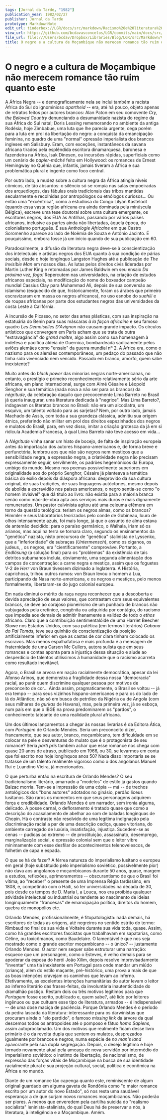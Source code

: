 ```yaml
---
tags: [Jornal da Tarde, "1982"]
publication_year: 1982/02/27
publisher: Jornal da Tarde
prototype: MarkdownNote
edit_url: tinderbox://LGR/docs/src/markdown/Racismo%20e%20literatura%20negra/Literatura%20Africana?view=outline+select=1658628315
view_url: https://github.com/bcdavasconcelos/LGR/commits/main/docs/src/markdown/racismo-e-literatura-negra/literatura-africana/o-negro-e-a-cultura-de-mo-ambique-n-o-merecem-roma.md
file_url: file:///Users/bcdav/Dropbox/Libraries/Blog/LGR/src/Markdown/Vol%201/Literatura%20Africana/O%20negro%20e%20a%20cultura%20de%20Moc%CC%A7ambique%20na%CC%83o%20merecem%20romance%20ta%CC%83o%20ruim%20quanto%20este.md
title: O negro e a cultura de Moçambique não merecem romance tão ruim quanto este
---
```


# O negro e a cultura de Moçambique não merecem romance tão ruim quanto este

A África Negra -- e demograficamente nela se inclui também a racista África do Sul do ignominioso *apartheid* -- era, até há pouco, objeto apenas de retratos feitos por autores brancos: Alan Paton em seu comovente *Cry, the Beloved Country* denunciando a desumanidade nazista do regime da sua África do Sul natal; Doris Lessing rememorando no ambiente da antiga Rodésia, hoje Zimbabue, uma luta que lhe parecia urgente, cega porém para a luta em prol da libertação do negro: a conquista da emancipação feminina, no quadro de uma "normal" opressão imperialista dos brancos ingleses em Salisbury. Eram, com exceções, instantâneos da savana africana tirados pela esplêndida escritora dinamarquesa, baronesa e fazendeira na África, Isak Dinesen, ou incursões rápidas, superficiais como um cenário de *papier-mâché* feito em Hollywood: os romances de Ernest Hemingway no Quênia que, infantis, jamais tiveram a África e sua problemática plural e ingente como foco central.

Por outro lado, a mudez sobre a cultura negra da África atingia níveis cômicos, de tão absurdos: o silêncio só se rompia nas salas empoeiradas dos arqueólogos, das fábulas orais tradicionais das tribos mantidas secularmente e recolhidas por antropólogos ou etnólogos curiosos\... Ou então uma "excêntrica", como a estudiosa do Congo Lilyan Kasteloot (quando essa vasta região africana era ainda dominada pela minúscula Bélgica), escreve uma tese doutoral sobre uma cultura emergente, os escritores negros, dos EUA às Antilhas, passando por vários países africanos, inclusive as partes ainda não libertadas, àquela época, do colonialismo português. É sua *Anthologie Africaine* em que Castro Soromenho aparece ao lado de Noêmia de Souza e Antônio Jacinto. É pouquíssimo, embora fosse já um início quando de sua publicação em 60.

Paradoxalmente, a difusão da literatura negra deve-se à conscientização dos intelectuais e artistas negros dos EUA quanto à sua condição de párias sociais, desde o hoje longínquo Langston Hughes até a publicação de *The Invisible Man* em nossos dias. As lutas pelos direitos civis lideradas por Martin Luther King e retomadas por James Baldwin em seu ensaio *Da próxima vez, fogo!* Repercutem nas universidades, na criação de estudos africanos especiais, na modificação do nome do boxeador campeão mundial Cassius Clay para Muhammad Ali, depois de sua conversão ao islamismo (esquecido de que, historicamente, foram os árabes que primeiro escravizaram em massa os negros africanos), no uso esnobe do *suahili* e de roupas africanas por parte dos estudantes negros das universidades da costa Leste à Califórnia.

A incursão de Picasso, no setor das artes plásticas, com sua inspiração na estatuária do Benin para suas máscaras *à la façon africaine* e seu famoso quadro *Les Demoiselles D'Avignon* não causam grande impacto. Os círculos artísticos que convergem em Paris acham que se trata de outra "extravagância" do *grand maître*, algo assim como sua homenagem à indefesa e pacífica aldeia de Guernica, bombardeada sadicamente pelos aviões alemães como "ensaio" da guerra mundial nº 2. A África era, como o nazismo para os alemães contemporâneos, um pedaço do passado que não tinha sido vivenciado nem vencido. Passado em branco, amorfo, quem sabe inexistente?

Muito antes do *black power* das minorias negras norte-americanas, no entanto, o prestígio e primeiro reconhecimento relativamente sério da arte africana, em plano internacional, surge com Aimé Césaire e Léopold Senghor e sua temática (nada nova a não ser para os brancos) da *négritude*, da celebração daquilo que precocemente Lima Barreto no Brasil já queria inaugurar, uma literatura dedicada à "negrice". Mas Lima Barreto?, indagavam os literatos brancos no Brasil: não era um alcoólatra, um esquivo, um talento voltado para as sarjetas? Nem, por outro lado, jamais Machado de Assis, com toda a sua grandeza clássica, admitiu sua origem étnica, preferindo não militar em prol dos direitos espezinhados dos negros e mulatos do Brasil, para, em vez disso, imitar a criação grotesca da já em si ridícula Academia Francesa, à qual Lima Barreto não teve acesso em vida\...

A *Négritude* vinha sanar um hiato de bocejo, de falta de inspiração europeia antes da importação dos autores hispano-americanos e, de forma breve e perfunctória, lembrou aos que não são negros nem mestiços que a sensibilidade negra, a expressão negra, a criatividade negra não precisam expressamente seguir, servilmente, os padrões hegemônicos da Europa, umbigo do mundo. Mesmo nos poemas possivelmente superiores em originalidade aos do próprio Senghor, Césaire já planteava a temática básica do exílio depois da diáspora africana: desprovido da sua cultura original, de suas tradições, de suas linguagens autóctones, mesmo depois de abolida a escravidão nos países americanos, o negro sentia-se como "o homem invisível" que dá título ao livro: não existia para a maioria branca senão como mão-de-obra apta aos serviços mais duros e mais dignamente remunerados. Um pastor calvinista agitou até uma celeuma efêmera em torno da questão teológica: teriam os negros almas, como os brancos? Himmler e seus laboratórios teorizados pelo conde de Gobineau, louro de olhos intensamente azuis, foi mais longe, já que o assunto de alma estava de antemão decidido: para o paraíso germânico, o Walhala, iriam só os arianos, mas aqui na terra se tornara claro, segundo os ensinamentos da "genética" nazista, nisto precursora de "genética" stalinista de Lyssenko, que a "inferioridade" de subraças (*Untermensch*), como os ciganos, os judeus, , os negros, era "cientificamente" comprováve. Portanto, a *Endlösung* (a solução final) para os "problemas" da existência de tais detritos subumanos incluía, obviamente, uma segunda alimentação dos campos de concentração: a carne negra e mestiça, assim que os foguetes V-2 de *Herr* von Braun tivessem dizimado a Inglaterra. A História, caprichosa, trilhou outros rumos: von Braun levou o homem à Lua, participando da Nasa norte-americana, e os negros e mestiços, pelo menos formalmente, libertaram-se do jugo colonial europeu.

Em nada diminui o mérito da raça negra reconhecer que a descoberta e devida apreciação de seus valores, que contrastam com seus equivalentes brancos, se deve ao corajoso pioneirismo de um punhado de brancos não subjugados pela cretinice, congênita ou adquirida por contágio, do racismo que impedia aos demais de admitir lhanamente a validez de todo o *ethos* africano. Claro que a contribuição sentimentalóide de uma Harriet Beecher Stowe nos Estados Unidos, com sua patética (em termos literários) *Cabana do Pai Tomás*, teve seu quinhão de conscientização da posição artificialmente inferior em que as castas de cor clara tinham colocado os escravos. Mas menos espalhafatosa e mais profunda é a mensagem de fraternidade de uma Carson Mc Cullers, autora sulista que em seus romances e contas aponta para a injustiça dessa situação e alude ao desperdício de talentos utilíssimos à humanidade que o racismo acarreta como resultado inevitável.

Agora, o Brasil se arvora em nação racialmente democrática, apesar da lei Afonso Arinos, que demonstra a fragilidade dessa nossa "democracia" racial, ao punir quem discrimine qualquer pessoa por motivos de preconceito de cor\... Ainda assim, pragmaticamente, o Brasil se voltou -- já era tempo -- para seus vizinhos hispano-americanos e para os do lado de lá do Atlântico, não só em busca do petróleo da Nigéria ou de Angola (com seus milhares de *gurkas* de Havana), mas, pela primeira vez, já se esboça, num país em que o IBGE na prova predominarem os "pardos", o conhecimento tateante de uma realidade plural africana.

Um dos últimos lançamentos a chegar às nossas livrarias é da Editora Ática, com *Portagem* de Orlando Mendes. Seria um preconceito dizer, francamente, que seu autor, branco, moçambicano, tem dificuldade em se colocar na pele e desventuras do mulato que é o protagonista de seu romance? Seria *parti pris* também achar que esse romance nos chega com quase 20 anos de atraso, publicado em 1966, ou 30, se levarmos em conta que foi escrito nos hoje longínquos anos 50? Nada disso importaria se se tratasse de um talento realmente vigoroso como o dos angolanos Manuel Rui e Luandino Vieira, já mencionados.

O que perturba então na escritura de Orlando Mendes? O seu tradicionalismo literário, amarrado a "modelos" de estilo já gastos quando Balzac morria. Tem-se a impressão de uma cópia -- má -- de trechos antológicos dos "bons autores" adotados no ginásio, perdão liceus lusitanos. São raros os momentos em que seus personagens adquirem força e credibilidade. Orlando Mendes é um narrador, sem ironia alguma, delicado. A posse carnal, o defloramento é tratado quase que como a descrição do acasalamento de abelhar ao som de baladas longínquas de Chopin. Há o contraste não resolvido de uma legítima indignação pela discriminação racial a par de uma descrição cediça, quase vitoriana, do ambiente carregado de luxúria, insatisfação, injustiça. Sucedem-se as cenas -- pudicas ao extremo -- de prostituição, assassinato, desemprego, marginalização social, e opressão colonial sem que o leitor vibre minimamente com esse desfilar de acontecimentos telenovelescos, de folhetim de capa e espada.

O que se há de fazer? A férrea natureza do imperialismo lusitano e europeu em geral (hoje substituído pelo imperialismo soviético, possivelmente pior) não dava aos angolanos e moçambicanos durante 50 anos, quase, margem a estudos, reflexões, aprimoramentos -- obscurantismo de que o Brasil foi vítima, ao "receber" o presente de uma Imprensa Régia tardíssimo, em 1808, e, competindo com o Haiti, só ter universidades na década de 30, pois desde os tempos de D. Maria I, a Louca, nos era proibida qualquer atividade intelectual ou industrial ou tendente ao nascimento de ideias longinquamente "francesas" de emancipação política, direitos do homem, quebra de monopólios etc.

Orlando Mendes, profissionalmente, é fitopatologista: nada demais, há escritores de todas as origens, até negreiros no sentido estrito do termo: Rimbaud no final de sua vida e Voltaire durante sua vida toda, quase. Assim, como há grandes escritores fascistas que trabalhavam em sapatarias, como Céline, ou toxicômanos, como Baudelaire. O lamentável é que nos seja mostrado como o grande escritor moçambicano -- o único? -- justamente Orlando Mendes. O autor nem sequer sabe estruturar uma narração: esquece que um personagem, como o Esteves, é velho demais para se apoderar da esposa do herói João Xilim, depois resolve improvisadamente "inventar" uma tia inexistente em Portugal para onde mandar um miúdo (criança), além do estilo maçante, pré-histórico, uma prova a mais de que as boas intenções cravejam os caminhos que levam ao inferno. Efetivamente, as excelentes intenções humanitárias do autor levam o leitor ao inferno literário das frases-feitas, da involuntária inautenticidade do dramalhão postiço. Restam dois ou três motivos legítimos para que *Portagem* fosse escrito, publicado e, quem sabe?, até lido por leitores ingênuos ou que cultuam esse tipo de literatura, armados -- é indispensável -- de uma dose maciça de paciência. Porque Orlando Mendes é o período da pedra lascada da literatura: interessante para os darwinistas que procuram ainda o "elo perdido", o famoso *missing link* da árvore da qual descemos todos os antropoides até o pomposo e fátuo *homo Sapiens*, assim autoproclamado. Um dos motivos que realmente ficam desse livro primário é o da revolta dupla que sentem os mulatos, desprezados igualmente por brancos e negros, numa espécie de *no man's land* apavorante pela sua dupla segregação. Depois, o desejo legítimo e hoje tornado novamente atual pela ameaça de nova servidão por intermédio do imperialismo soviético: o instinto de libertação, de nacionalismo, de expressão das forças vitais de Moçambique na busca de sua identidade racialmente plural e sua projeção cultural, social, política e econômica na África e no mundo.

Diante de um romance tão capenga quanto este, reminiscente de algum original guardado em alguma gaveta de Rondônia como "o maior romance escrito por um autor do novo Estado", só nos resta uma saudável esperança: a de que surjam novos romances moçambicanos. Não poderão ser piores. A menos que enveredem pela cartilha suicida do "realismo socialista" leninista-stalinista, do qual Deus há de preservar a nós, à literatura, à inteligência e a Moçambique. Amém.

